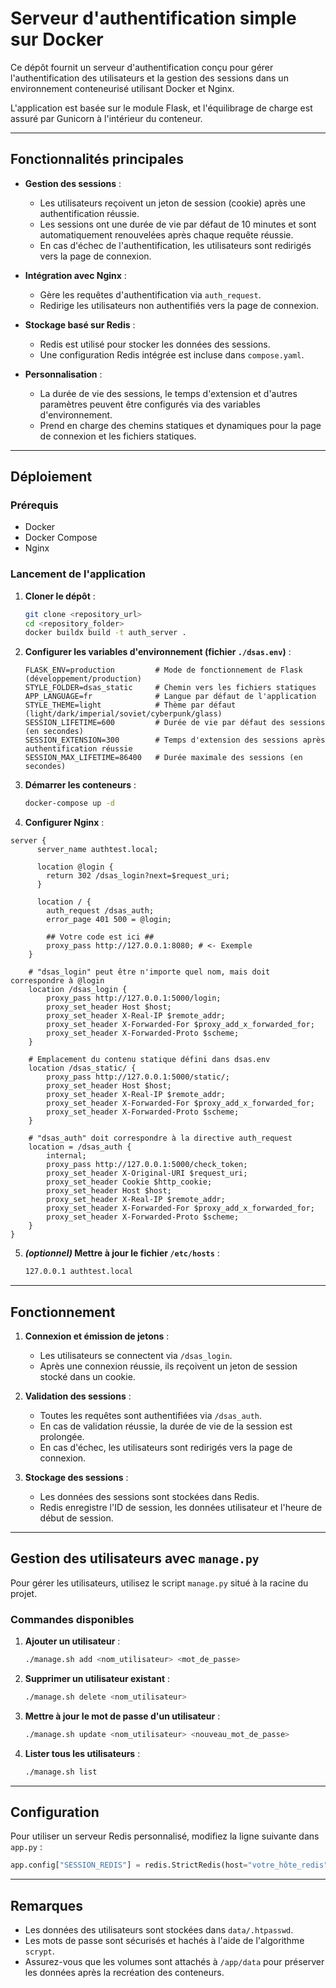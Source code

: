 # Serveur d'authentification simple sur Docker


Ce dépôt fournit un serveur d'authentification conçu pour gérer l'authentification des utilisateurs et la gestion des sessions dans un environnement conteneurisé utilisant Docker et Nginx.

L'application est basée sur le module Flask, et l'équilibrage de charge est assuré par Gunicorn à l'intérieur du conteneur.

---

## Fonctionnalités principales

- **Gestion des sessions** :
  - Les utilisateurs reçoivent un jeton de session (cookie) après une authentification réussie.
  - Les sessions ont une durée de vie par défaut de 10 minutes et sont automatiquement renouvelées après chaque requête réussie.
  - En cas d'échec de l'authentification, les utilisateurs sont redirigés vers la page de connexion.

- **Intégration avec Nginx** :
  - Gère les requêtes d'authentification via `auth_request`.
  - Redirige les utilisateurs non authentifiés vers la page de connexion.

- **Stockage basé sur Redis** :
  - Redis est utilisé pour stocker les données des sessions.
  - Une configuration Redis intégrée est incluse dans `compose.yaml`.

- **Personnalisation** :
  - La durée de vie des sessions, le temps d'extension et d'autres paramètres peuvent être configurés via des variables d'environnement.
  - Prend en charge des chemins statiques et dynamiques pour la page de connexion et les fichiers statiques.

---

## Déploiement

### Prérequis

- Docker
- Docker Compose
- Nginx

### Lancement de l'application

1. **Cloner le dépôt** :

   ```bash
   git clone <repository_url>
   cd <repository_folder>
   docker buildx build -t auth_server .
   ```

2. **Configurer les variables d'environnement (fichier `./dsas.env`)** :

   ```env
   FLASK_ENV=production         # Mode de fonctionnement de Flask (développement/production)
   STYLE_FOLDER=dsas_static     # Chemin vers les fichiers statiques
   APP_LANGUAGE=fr              # Langue par défaut de l'application
   STYLE_THEME=light            # Thème par défaut (light/dark/imperial/soviet/cyberpunk/glass)
   SESSION_LIFETIME=600         # Durée de vie par défaut des sessions (en secondes)
   SESSION_EXTENSION=300        # Temps d'extension des sessions après authentification réussie
   SESSION_MAX_LIFETIME=86400   # Durée maximale des sessions (en secondes)
   ```

3. **Démarrer les conteneurs** :

   ```bash
   docker-compose up -d
   ```

4. **Configurer Nginx** :

```nginx
server {
      server_name authtest.local;

      location @login {
        return 302 /dsas_login?next=$request_uri;
      }

      location / {
        auth_request /dsas_auth;
        error_page 401 500 = @login;

        ## Votre code est ici ##
        proxy_pass http://127.0.0.1:8080; # <- Exemple
    }

    # "dsas_login" peut être n'importe quel nom, mais doit correspondre à @login
    location /dsas_login {
        proxy_pass http://127.0.0.1:5000/login;
        proxy_set_header Host $host;
        proxy_set_header X-Real-IP $remote_addr;
        proxy_set_header X-Forwarded-For $proxy_add_x_forwarded_for;
        proxy_set_header X-Forwarded-Proto $scheme;
    }

    # Emplacement du contenu statique défini dans dsas.env
    location /dsas_static/ {
        proxy_pass http://127.0.0.1:5000/static/;
        proxy_set_header Host $host;
        proxy_set_header X-Real-IP $remote_addr;
        proxy_set_header X-Forwarded-For $proxy_add_x_forwarded_for;
        proxy_set_header X-Forwarded-Proto $scheme;
    }

    # "dsas_auth" doit correspondre à la directive auth_request
    location = /dsas_auth {
        internal;
        proxy_pass http://127.0.0.1:5000/check_token;
        proxy_set_header X-Original-URI $request_uri;
        proxy_set_header Cookie $http_cookie;
        proxy_set_header Host $host;
        proxy_set_header X-Real-IP $remote_addr;
        proxy_set_header X-Forwarded-For $proxy_add_x_forwarded_for;
        proxy_set_header X-Forwarded-Proto $scheme;
    }
}
```

5. **_(optionnel)_ Mettre à jour le fichier `/etc/hosts`** :

   ```bash
   127.0.0.1 authtest.local
   ```

---

## Fonctionnement

1. **Connexion et émission de jetons** :
   - Les utilisateurs se connectent via `/dsas_login`.
   - Après une connexion réussie, ils reçoivent un jeton de session stocké dans un cookie.

2. **Validation des sessions** :
   - Toutes les requêtes sont authentifiées via `/dsas_auth`.
   - En cas de validation réussie, la durée de vie de la session est prolongée.
   - En cas d'échec, les utilisateurs sont redirigés vers la page de connexion.

3. **Stockage des sessions** :
   - Les données des sessions sont stockées dans Redis.
   - Redis enregistre l'ID de session, les données utilisateur et l'heure de début de session.

---

## Gestion des utilisateurs avec `manage.py`

Pour gérer les utilisateurs, utilisez le script `manage.py` situé à la racine du projet.

### Commandes disponibles

1. **Ajouter un utilisateur** :
   ```bash
   ./manage.sh add <nom_utilisateur> <mot_de_passe>
   ```

2. **Supprimer un utilisateur existant** :
   ```bash
   ./manage.sh delete <nom_utilisateur>
   ```

3. **Mettre à jour le mot de passe d'un utilisateur** :
   ```bash
   ./manage.sh update <nom_utilisateur> <nouveau_mot_de_passe>
   ```

4. **Lister tous les utilisateurs** :
   ```bash
   ./manage.sh list
   ```

---

## Configuration

Pour utiliser un serveur Redis personnalisé, modifiez la ligne suivante dans `app.py` :

```python
app.config["SESSION_REDIS"] = redis.StrictRedis(host="votre_hôte_redis", port=6379, decode_responses=True)
```

---

## Remarques

- Les données des utilisateurs sont stockées dans `data/.htpasswd`.
- Les mots de passe sont sécurisés et hachés à l'aide de l'algorithme `scrypt`.
- Assurez-vous que les volumes sont attachés à `/app/data` pour préserver les données après la recréation des conteneurs.